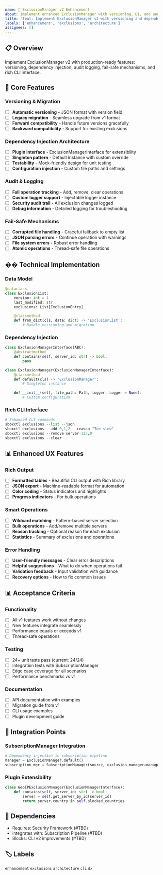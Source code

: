 ```yaml
---
name: 🎯 ExclusionManager v2 Enhancement
about: Implement enhanced ExclusionManager with versioning, DI, and audit logging
title: 'feat: Implement ExclusionManager v2 with versioning and dependency injection'
labels: ['enhancement', 'exclusions', 'architecture']
assignees: []
---
```


## 📋 Overview

Implement ExclusionManager v2 with production-ready features: versioning, dependency injection, audit logging, fail-safe mechanisms, and rich CLI interface.

## 🎯 Core Features

### Versioning & Migration
- [ ] **Automatic versioning** - JSON format with version field
- [ ] **Legacy migration** - Seamless upgrade from v1 format
- [ ] **Forward compatibility** - Handle future versions gracefully
- [ ] **Backward compatibility** - Support for existing exclusions

### Dependency Injection Architecture
- [ ] **Plugin interface** - ExclusionManagerInterface for extensibility
- [ ] **Singleton pattern** - Default instance with custom override
- [ ] **Testability** - Mock-friendly design for unit testing
- [ ] **Configuration injection** - Custom file paths and settings

### Audit & Logging
- [ ] **Full operation tracking** - Add, remove, clear operations
- [ ] **Custom logger support** - Injectable logger instance
- [ ] **Security audit trail** - All exclusion changes logged
- [ ] **Debug information** - Detailed logging for troubleshooting

### Fail-Safe Mechanisms
- [ ] **Corrupted file handling** - Graceful fallback to empty list
- [ ] **JSON parsing errors** - Continue operation with warnings
- [ ] **File system errors** - Robust error handling
- [ ] **Atomic operations** - Thread-safe file operations

## �� Technical Implementation

### Data Model
```python
@dataclass
class ExclusionList:
    version: int = 1
    last_modified: str
    exclusions: List[ExclusionEntry]
    
    @classmethod
    def from_dict(cls, data: dict) -> 'ExclusionList':
        # Handle versioning and migration
```

### Dependency Injection
```python
class ExclusionManagerInterface(ABC):
    @abstractmethod
    def contains(self, server_id: str) -> bool:
        pass
        
class ExclusionManager(ExclusionManagerInterface):
    @classmethod
    def default(cls) -> 'ExclusionManager':
        # Singleton instance
        
    def __init__(self, file_path: Path, logger: Logger = None):
        # Custom configuration
```

### Rich CLI Interface
```python
# Enhanced CLI commands
sboxctl exclusions --list --json
sboxctl exclusions --add 0,1,2 --reason "Too slow"
sboxctl exclusions --remove server-123,0
sboxctl exclusions --clear
```

## 📊 Enhanced UX Features

### Rich Output
- [ ] **Formatted tables** - Beautiful CLI output with Rich library
- [ ] **JSON export** - Machine-readable format for automation
- [ ] **Color coding** - Status indicators and highlights
- [ ] **Progress indicators** - For bulk operations

### Smart Operations
- [ ] **Wildcard matching** - Pattern-based server selection
- [ ] **Bulk operations** - Add/remove multiple servers
- [ ] **Reason tracking** - Optional reason for each exclusion
- [ ] **Statistics** - Summary of exclusions and operations

### Error Handling
- [ ] **User-friendly messages** - Clear error descriptions
- [ ] **Helpful suggestions** - What to do when operations fail
- [ ] **Validation feedback** - Input validation with guidance
- [ ] **Recovery options** - How to fix common issues

## 📊 Acceptance Criteria

### Functionality
- [ ] All v1 features work without changes
- [ ] New features integrate seamlessly
- [ ] Performance equals or exceeds v1
- [ ] Thread-safe operations

### Testing
- [ ] 24+ unit tests pass (current: 24/24)
- [ ] Integration tests with SubscriptionManager
- [ ] Edge case coverage for all scenarios
- [ ] Performance benchmarks vs v1

### Documentation
- [ ] API documentation with examples
- [ ] Migration guide from v1
- [ ] CLI usage examples
- [ ] Plugin development guide

## 🔗 Integration Points

### SubscriptionManager Integration
```python
# Dependency injection in subscription pipeline
manager = ExclusionManager.default()
subscription_mgr = SubscriptionManager(source, exclusion_manager=manager)
```

### Plugin Extensibility
```python
class GeoIPExclusionManager(ExclusionManagerInterface):
    def contains(self, server_id: str) -> bool:
        server = self.get_server_by_id(server_id)
        return server.country in self.blocked_countries
```

## 🔗 Dependencies

- Requires: Security Framework (#TBD)
- Integrates with: Subscription Pipeline (#TBD)
- Blocks: CLI v2 improvements (#TBD)

## 🏷️ Labels
`enhancement` `exclusions` `architecture` `cli` `dx`
